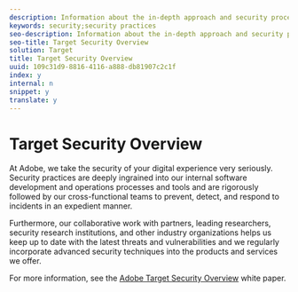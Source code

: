 ```yaml
---
description: Information about the in-depth approach and security procedures implemented by Adobe to bolster the security of your data and Adobe Target experience.
keywords: security;security practices
seo-description: Information about the in-depth approach and security procedures implemented by Adobe to bolster the security of your data and Adobe Target experience.
seo-title: Target Security Overview
solution: Target
title: Target Security Overview
uuid: 109c31d9-8816-4116-a888-db81907c2c1f
index: y
internal: n
snippet: y
translate: y
---
```


# Target Security Overview

At Adobe, we take the security of your digital experience very seriously. Security practices are deeply ingrained into our internal software development and operations processes and tools and are rigorously followed by our cross-functional teams to prevent, detect, and respond to incidents in an expedient manner. 

Furthermore, our collaborative work with partners, leading researchers, security research institutions, and other industry organizations helps us keep up to date with the latest threats and vulnerabilities and we regularly incorporate advanced security techniques into the products and services we offer. 

For more information, see the [ Adobe Target Security Overview](http://wwwimages.adobe.com/content/dam/Adobe/en/security/pdfs/AdobeTargetSecurityOverview.pdf) white paper. 
